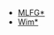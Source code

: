 * [MLFG*](https://github.com/orgs/yoiang-private/repositories?q=-MLFG-)
* [Wim*](https://github.com/orgs/yoiang-private/repositories?q=-wim-)
